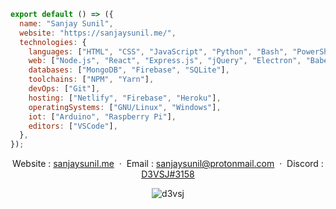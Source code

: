 <!--

**Hey!** I'm a 14y/o student developer studying Computer Science and specializing in full-stack development. Some technologies I enjoy working with include React, Node and Firebase. I love creating software, exploring new technologies and spending my free time contributing to the open-source community.

Contact me via Discord or Email if you have any queries!

-----

- **Founder of [BetterDiscordPanel](https://github.com/D3VSJ/BetterDiscordPanel)** - a new messaging panel designed to allow users to message inside of a discord bot and view bot information. I started this project back in June 2020, and have used it to advance my knowledge in languages.

-----

-->

```js
export default () => ({
  name: "Sanjay Sunil",
  website: "https://sanjaysunil.me/",
  technologies: {
    languages: ["HTML", "CSS", "JavaScript", "Python", "Bash", "PowerShell", "YAML"],
    web: ["Node.js", "React", "Express.js", "jQuery", "Electron", "Babel", "Bootstrap",
    databases: ["MongoDB", "Firebase", "SQLite"],
    toolchains: ["NPM", "Yarn"],
    devOps: ["Git"],
    hosting: ["Netlify", "Firebase", "Heroku"],
    operatingSystems: ["GNU/Linux", "Windows"],
    iot: ["Arduino", "Raspberry Pi"],
    editors: ["VSCode"],
  },
});
```

<div align="center">

Website : [sanjaysunil.me](https://sanjaysunil.me) &nbsp;&middot;&nbsp;
Email : [sanjaysunil@protonmail.com](mailto:sanjaysunil@protonmail.com) &nbsp;&middot;&nbsp;
Discord : [D3VSJ#3158](https://discordapp.com/users/732336924559278181)

<img src="https://komarev.com/ghpvc/?username=d3vsj&label=Profile%20views&color=0e75b6&style=flat" alt="d3vsj" />

</div>
